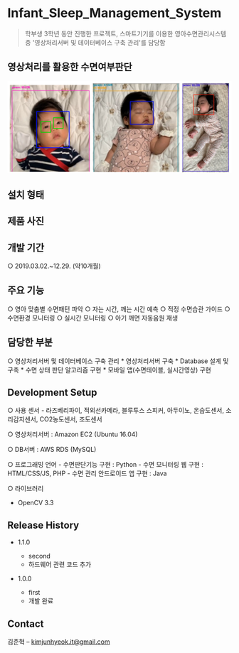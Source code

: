 # Infant_Sleep_Management_System
> 학부생 3학년 동안 진행한 프로젝트, 스마트기기를 이용한 영아수면관리시스템 중 '영상처리서버 및 데이터베이스 구축 관리'를 담당함

## 영상처리를 활용한 수면여부판단
![](readme-img/header2.png)

## 설치 형태


## 제품 사진


## 개발 기간
○ 2019.03.02.~12.29. (약10개월)


## 주요 기능
○ 영아 맞춤별 수면패턴 파악
○ 자는 시간, 깨는 시간 예측
○ 적정 수면습관 가이드
○ 수면환경 모니터링
○ 실시간 모니터링
○ 아기 깨면 자동음원 재생


## 담당한 부분
○ 영상처리서버 및 데이터베이스 구축 관리
	* 영상처리서버 구축
	* Database 설계 및 구축
	* 수면 상태 판단 알고리즘 구현
	* 모바일 앱(수면테이블, 실시간영상) 구현


## Development Setup
○ 사용 센서
	- 라즈베리파이, 적외선카메라, 블루투스 스피커, 아두이노, 온습도센서, 소리감지센서, CO2농도센서, 조도센서
	
○ 영상처리서버 : Amazon EC2 (Ubuntu 16.04)

○ DB서버 : AWS RDS (MySQL)

○ 프로그래밍 언어
	- 수면판단기능 구현 : Python
	- 수면 모니터링 웹 구현 : HTML/CSS/JS, PHP
	- 수면 관리 안드로이드 앱 구현 : Java
	
○ 라이브러리
   - OpenCV 3.3


## Release History

* 1.1.0
    * second
    * 하드웨어 관련 코드 추가

* 1.0.0
    * first
    * 개발 완료


## Contact

김준혁 – kimjunhyeok.it@gmail.com
